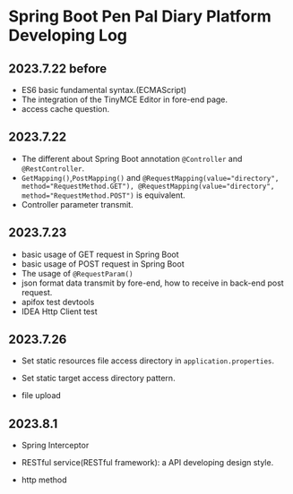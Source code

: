 # Spring Boot Pen Pal Diary Platform Developing Log

## 2023.7.22 before

- ES6 basic fundamental syntax.(ECMAScript)
- The integration of the TinyMCE Editor in fore-end page. 
- access cache question.

## 2023.7.22

- The different about Spring Boot annotation `@Controller` and `@RestController`.
- `GetMapping()`,`PostMapping()` and `@RequestMapping(value="directory", method="RequestMethod.GET"), @RequestMapping(value="directory", method="RequestMethod.POST")` is equivalent.
- Controller parameter transmit.



## 2023.7.23

- basic usage of GET request in Spring Boot
- basic usage of POST request in Spring Boot
- The usage of `@RequestParam()`
- json format data transmit by fore-end, how to receive in  back-end post request.
- apifox test devtools
- IDEA Http Client test



## 2023.7.26

- Set static resources file access directory in `application.properties`.

- Set static target access directory pattern.

- file upload





## 2023.8.1

- Spring Interceptor

- RESTful service(RESTful framework): a API developing design style.
-  http method
